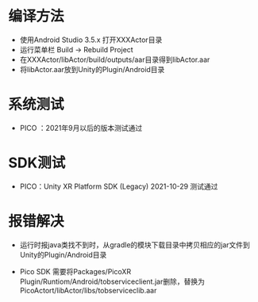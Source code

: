 # 编译方法

- 使用Android Studio 3.5.x 打开XXXActor目录
- 运行菜单栏 Build -> Rebuild Project
- 在XXXActor/libActor/build/outputs/aar目录得到libActor.aar
- 将libActor.aar放到Unity的Plugin/Android目录



# 系统测试

- PICO ：2021年9月以后的版本测试通过



# SDK测试

- PICO：Unity XR Platform SDK (Legacy) 2021-10-29 测试通过



# 报错解决

- 运行时报java类找不到时，从gradle的模块下载目录中拷贝相应的jar文件到Unity的Plugin/Android目录

- Pico SDK 需要将Packages/PicoXR Plugin/Runtiom/Android/tobserviceclient.jar删除，替换为PicoActort/libActor/libs/tobserviceclib.aar

  

